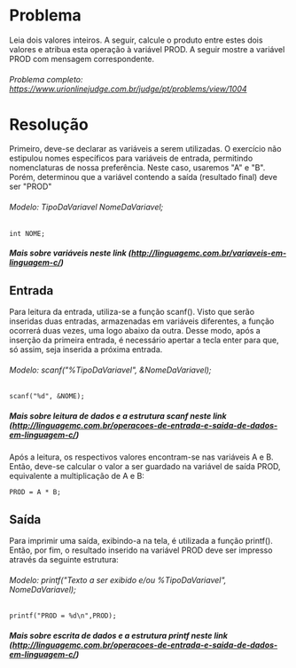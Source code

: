# Problema

Leia dois valores inteiros. A seguir, calcule o produto entre estes dois valores e atribua esta operação à variável PROD. A seguir mostre a variável PROD com mensagem correspondente.

###### Problema completo: https://www.urionlinejudge.com.br/judge/pt/problems/view/1004

# Resolução

Primeiro, deve-se declarar as variáveis a serem utilizadas. O exercício não estipulou nomes específicos para variáveis de entrada, permitindo nomenclaturas de nossa preferência. Neste caso, usaremos "A" e "B". Porém, determinou que a variável contendo a saída (resultado final) deve ser "PROD"

###### Modelo: TipoDaVariavel NomeDaVariavel;

	int NOME;

##### Mais sobre variáveis neste link (http://linguagemc.com.br/variaveis-em-linguagem-c/)

## Entrada

Para leitura da entrada, utiliza-se a função scanf(). Visto que serão inseridas duas entradas, armazenadas em variáveis diferentes, a função ocorrerá duas vezes, uma logo abaixo da outra. Desse modo, após a inserção da primeira entrada, é necessário apertar a tecla enter para que, só assim, seja inserida a próxima entrada.

###### Modelo: scanf("%TipoDaVariavel", &NomeDaVariavel);

	scanf("%d", &NOME);

##### Mais sobre leitura de dados e a estrutura scanf neste link (http://linguagemc.com.br/operacoes-de-entrada-e-saida-de-dados-em-linguagem-c/)

Após a leitura, os respectivos valores encontram-se nas variáveis A e B. Então, deve-se calcular o valor a ser guardado na variável de saída PROD, equivalente a multiplicação de A e B:

	PROD = A * B;
    
## Saída

Para imprimir uma saída, exibindo-a na tela, é utilizada a função printf(). Então, por fim, o resultado inserido na variável PROD deve ser impresso através da seguinte estrutura:

###### Modelo: printf("Texto a ser exibido e/ou %TipoDaVariavel", NomeDaVariavel);
	
	printf("PROD = %d\n",PROD);

##### Mais sobre escrita de dados e a estrutura printf neste link (http://linguagemc.com.br/operacoes-de-entrada-e-saida-de-dados-em-linguagem-c/)
